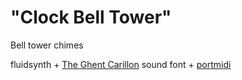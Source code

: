 # "Clock Bell Tower"

Bell tower chimes

fluidsynth +
[The Ghent Carillon][tgc] sound font +
[portmidi][portmidicr]

[tgc]: https://musical-artifacts.com/artifacts/90
[portmidicr]: https://github.com/stygian-phrygian/portmidi

